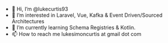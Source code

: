 - 👋 Hi, I’m @lukecurtis93
- 👀 I’m interested in Laravel, Vue, Kafka & Event Driven/Sourced Architectures
- 🌱 I’m currently learning Schema Registries & Kotlin.
- 📫 How to reach me lukesimoncurtis at gmail dot com
